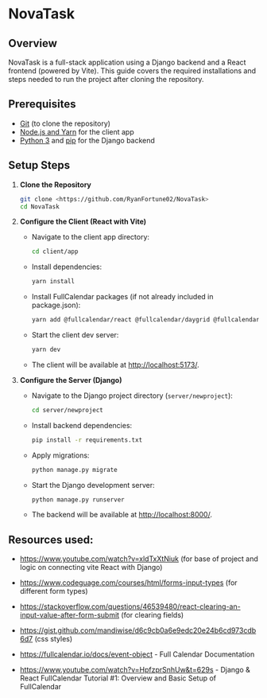 # NovaTask

## Overview

NovaTask is a full-stack application using a Django backend and a React frontend (powered by Vite). This guide covers the required installations and steps needed to run the project after cloning the repository.

## Prerequisites

- [Git](https://git-scm.com/) (to clone the repository)
- [Node.js and Yarn](https://classic.yarnpkg.com/en/docs/install) for the client app
- [Python 3](https://www.python.org/downloads/) and [pip](https://pip.pypa.io/en/stable/) for the Django backend

## Setup Steps

1. **Clone the Repository**

   ```bash
   git clone <https://github.com/RyanFortune02/NovaTask>
   cd NovaTask
   ```

2. **Configure the Client (React with Vite)**

   - Navigate to the client app directory:
     ```bash
     cd client/app
     ```
   - Install dependencies:
     ```bash
     yarn install
     ```
   - Install FullCalendar packages (if not already included in package.json):
     ```bash
     yarn add @fullcalendar/react @fullcalendar/daygrid @fullcalendar/timegrid @fullcalendar/interaction @fullcalendar/list
     ```
   - Start the client dev server:
     ```bash
     yarn dev
     ```
   - The client will be available at [http://localhost:5173/](http://localhost:5173/).

3. **Configure the Server (Django)**
   - Navigate to the Django project directory (`server/newproject`):
     ```bash
     cd server/newproject
     ```
   - Install backend dependencies:
     ```bash
     pip install -r requirements.txt
     ```
   - Apply migrations:
     ```bash
     python manage.py migrate
     ```
   - Start the Django development server:
     ```bash
     python manage.py runserver
     ```
   - The backend will be available at [http://localhost:8000/](http://localhost:8000/).

## Resources used:

- https://www.youtube.com/watch?v=xldTxXtNiuk (for base of project and logic on connecting vite React with Django)
- https://www.codeguage.com/courses/html/forms-input-types (for different form types)
- https://stackoverflow.com/questions/46539480/react-clearing-an-input-value-after-form-submit (for clearing fields)
- https://gist.github.com/mandiwise/d6c9cb0a6e9edc20e24b6cd973cdb6d7 (css styles)

- https://fullcalendar.io/docs/event-object - Full Calendar Documentation
- https://www.youtube.com/watch?v=HpfzprSnhUw&t=629s - Django & React FullCalendar Tutorial #1: Overview and Basic Setup of FullCalendar